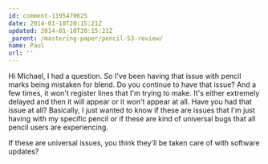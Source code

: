 ```yaml
---
id: comment-1195470625
date: 2014-01-10T20:15:21Z
updated: 2014-01-10T20:15:21Z
_parent: /mastering-paper/pencil-53-review/
name: Paul
url: ''
---
```


Hi Michael, I had a question. So I've been having that issue with pencil marks
being mistaken for blend. Do you continue to have that issue? And a few times,
it won't register lines that I'm trying to make. It's either extremely delayed
and then it will appear or it won't appear at all. Have you had that issue at
all? Basically, I just wanted to know if these are issues that I'm just having
with my specific pencil or if these are kind of universal bugs that all pencil
users are experiencing.

If these are universal issues, you think they'll be taken care of with software
updates?
